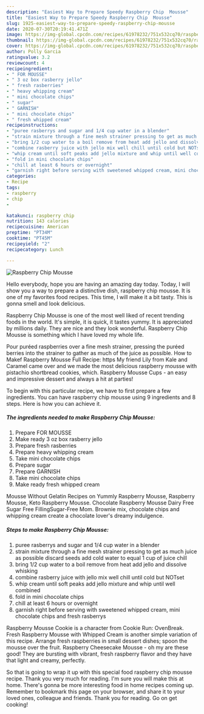 ```yaml
---
description: "Easiest Way to Prepare Speedy Raspberry Chip  Mousse"
title: "Easiest Way to Prepare Speedy Raspberry Chip  Mousse"
slug: 1925-easiest-way-to-prepare-speedy-raspberry-chip-mousse
date: 2020-07-30T20:19:41.471Z
image: https://img-global.cpcdn.com/recipes/61978232/751x532cq70/raspberry-chip-mousse-recipe-main-photo.jpg
thumbnail: https://img-global.cpcdn.com/recipes/61978232/751x532cq70/raspberry-chip-mousse-recipe-main-photo.jpg
cover: https://img-global.cpcdn.com/recipes/61978232/751x532cq70/raspberry-chip-mousse-recipe-main-photo.jpg
author: Polly Garcia
ratingvalue: 3.2
reviewcount: 4
recipeingredient:
- " FOR MOUSSE"
- " 3 oz box rasberry jello"
- " fresh rasberries"
- " heavy whipping cream"
- " mini chocolate chips"
- " sugar"
- " GARNISH"
- " mini chocolate chips"
- " fresh whipped cream"
recipeinstructions:
- "puree rasberrys and sugar and 1/4 cup water in a blender"
- "strain mixture through a fine mesh strainer pressing to get as much juice as possible discard seeds add cold water to equal 1 cup of juice chill"
- "bring 1/2 cup water to a boil remove from heat add jello and dissolve whisking"
- "combine rasberry juice with jello mix well chill until cold but NOTset"
- "whip cream until soft peaks add jello mixture and whip until well combined"
- "fold in mini chocolate chips"
- "chill at least 6 hours or overnight"
- "garnish right before serving with sweetened whipped cream, mini chocolate chips and fresh rasberrys"
categories:
- Recipe
tags:
- raspberry
- chip
- 

katakunci: raspberry chip  
nutrition: 143 calories
recipecuisine: American
preptime: "PT34M"
cooktime: "PT45M"
recipeyield: "2"
recipecategory: Lunch

---
```



![Raspberry Chip  Mousse](https://img-global.cpcdn.com/recipes/61978232/751x532cq70/raspberry-chip-mousse-recipe-main-photo.jpg)

Hello everybody, hope you are having an amazing day today. Today, I will show you a way to prepare a distinctive dish, raspberry chip  mousse. It is one of my favorites food recipes. This time, I will make it a bit tasty. This is gonna smell and look delicious.

Raspberry Chip  Mousse is one of the most well liked of recent trending foods in the world. It's simple, it is quick, it tastes yummy. It is appreciated by millions daily. They are nice and they look wonderful. Raspberry Chip  Mousse is something which I have loved my whole life.

Pour puréed raspberries over a fine mesh strainer, pressing the puréed berries into the strainer to gather as much of the juice as possible. How to Makef Raspberry Mousse Full Recipe: https My friend Lily from Kale and Caramel came over and we made the most delicious raspberry mousse with pistachio shortbread cookies, which. Raspberry Mousse Cups - an easy and impressive dessert and always a hit at parties!


To begin with this particular recipe, we have to first prepare a few ingredients. You can have raspberry chip  mousse using 9 ingredients and 8 steps. Here is how you can achieve it.

<!--inarticleads1-->

##### The ingredients needed to make Raspberry Chip  Mousse:

1. Prepare  FOR MOUSSE
1. Make ready  3 oz box rasberry jello
1. Prepare  fresh rasberries
1. Prepare  heavy whipping cream
1. Take  mini chocolate chips
1. Prepare  sugar
1. Prepare  GARNISH
1. Take  mini chocolate chips
1. Make ready  fresh whipped cream


Mousse Without Gelatin Recipes on Yummly Raspberry Mousse, Raspberry Mousse, Keto Raspberry Mousse. Chocolate Raspberry Mousse Dairy Free Sugar Free FillingSugar-Free Mom. Brownie mix, chocolate chips and whipping cream create a chocolate lover&#39;s dreamy indulgence. 

<!--inarticleads2-->

##### Steps to make Raspberry Chip  Mousse:

1. puree rasberrys and sugar and 1/4 cup water in a blender
1. strain mixture through a fine mesh strainer pressing to get as much juice as possible discard seeds add cold water to equal 1 cup of juice chill
1. bring 1/2 cup water to a boil remove from heat add jello and dissolve whisking
1. combine rasberry juice with jello mix well chill until cold but NOTset
1. whip cream until soft peaks add jello mixture and whip until well combined
1. fold in mini chocolate chips
1. chill at least 6 hours or overnight
1. garnish right before serving with sweetened whipped cream, mini chocolate chips and fresh rasberrys


Raspberry Mousse Cookie is a character from Cookie Run: OvenBreak. Fresh Raspberry Mousse with Whipped Cream is another simple variation of this recipe. Arrange fresh raspberries in small dessert dishes; spoon the mousse over the fruit. Raspberry Cheesecake Mousse - oh my are these good! They are bursting with vibrant, fresh raspberry flavor and they have that light and creamy, perfectly. 

So that is going to wrap it up with this special food raspberry chip  mousse recipe. Thank you very much for reading. I'm sure you will make this at home. There's gonna be more interesting food in home recipes coming up. Remember to bookmark this page on your browser, and share it to your loved ones, colleague and friends. Thank you for reading. Go on get cooking!
